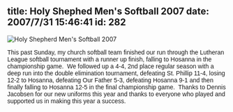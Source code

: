 title: Holy Shephed Men's Softball 2007
date: 2007/7/31 15:46:41
id: 282
---
![Holy Shepherd Men's Softball 2007](/journal_images/mini-DSC00434-journal.jpg)

<font face="Arial">This past Sunday, my church softball team finished our run through the Lutheran League softball tournament with a runner up finish, falling to Hosanna in the championship game.  We followed up a 4-4, 2nd place regular season with a deep run into the double elimination tournament, defeating St. Phillip 11-4, losing 12-2 to Hosanna, defeating Our Father 5-3, defeating Hosanna 9-1 and then finally falling to Hosanna 12-5 in the final championship game.  Thanks to Dennis Jacobsen for our new uniforms this year and thanks to everyone who played and supported us in making this year a success.</font>